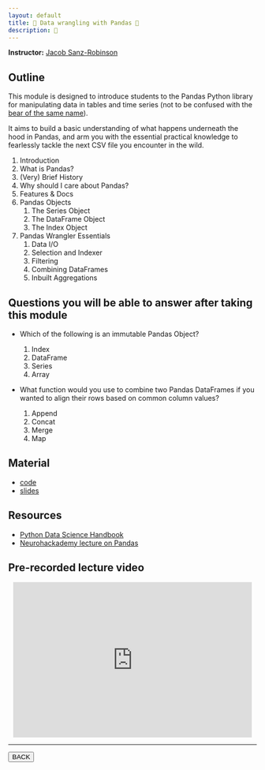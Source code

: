```yaml
---
layout: default
title: 🐼 Data wrangling with Pandas 🐼
description: 🐼
---
```


**Instructor:** [Jacob Sanz-Robinson](https://jacobsanz97.github.io/)

## Outline

This module is designed to introduce students to the Pandas Python library
for manipulating data in tables and time series
(not to be confused with the [bear of the same name](https://mcdn.wallpapersafari.com/medium/8/55/Wv7BhD.jpg)).

It aims to build a basic understanding of what happens underneath the hood in Pandas,
and arm you with the essential practical knowledge
to fearlessly tackle the next CSV file you encounter in the wild.

1.  Introduction
  1.   What is Pandas?
  1.   (Very) Brief History
  1.   Why should I care about Pandas?
  1.   Features & Docs
2.  Pandas Objects
    1.  The Series Object
    1.  The DataFrame Object
    1.  The Index Object
3.  Pandas Wrangler Essentials
    1.  Data I/O
    1.  Selection and Indexer
    1.  Filtering
    1.  Combining DataFrames
    1.  Inbuilt Aggregations

## Questions you will be able to answer after taking this module

-   Which of the following is an immutable Pandas Object?
    1.  Index
    1.  DataFrame
    1.  Series
    1.  Array

-   What function would you use to combine two Pandas DataFrames
    if you wanted to align their rows based on common column values?
    1.  Append
    1.  Concat
    1.  Merge
    1.  Map

## Material

- [code](https://github.com/neurodatascience/QLS-course-materials/tree/main/Lectures/2024/06_data_wrangling_with_pandas)
- [slides](https://github.com/neurodatascience/QLS-course-materials/tree/main/Lectures/2024/06_data_wrangling_with_pandas/lecture)

## Resources

- [Python Data Science Handbook](https://jakevdp.github.io/PythonDataScienceHandbook/index.html)
- [Neurohackademy lecture on Pandas](https://neurohackademy.org/course/complex-data-structures/)

## Pre-recorded lecture video

<div style="display: flex; justify-content: center; margin: 10px">

  <iframe
    width="560"
    height="315"
    src="https://www.youtube.com/embed/S8bYQ7YmrOQ?si=PhHNsU9qtdThpQIk"
    title="YouTube video player"
    frameborder="0"
    allow="accelerometer; autoplay; clipboard-write; encrypted-media; gyroscope; picture-in-picture; web-share" referrerpolicy="strict-origin-when-cross-origin"
    allowfullscreen>
  </iframe>

</div>

---

<a href="{{ site.url }}/lectures-materials/latest.html"><button>BACK</button></a>
